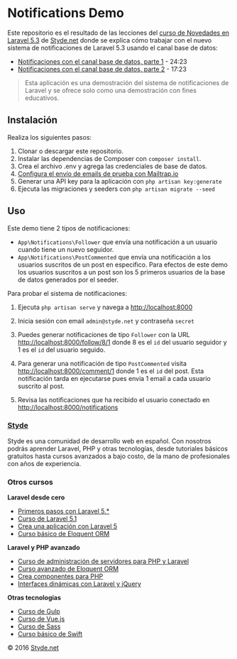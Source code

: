 # Notifications Demo

Este repositorio es el resultado de las lecciones del [curso de Novedades en Laravel 5.3](https://styde.net/curso-de-novedades-en-laravel-5-3/) de [Styde.net](https://styde.net/) donde se explica cómo trabajar con el nuevo sistema de notificaciones de Laravel 5.3 usando el canal base de datos:

* [Notificaciones con el canal base de datos, parte 1](https://styde.net/uso-del-sistema-de-notificaciones-en-la-base-de-datos-en-laravel-5-3-parte-1/) - 24:23
* [Notificaciones con el canal base de datos, parte 2](https://styde.net/uso-de-sistema-de-notificaciones-en-la-base-de-datos-en-laravel-5-3-parte-2/) - 17:23

> Esta aplicación es una demostración del sistema de notificaciones de Laravel y se ofrece solo como una demostración con fines educativos.

## Instalación

Realiza los siguientes pasos:

1. Clonar o descargar este repositorio.
2. Instalar las dependencias de Composer con `composer install`.
3. Crea el archivo .env y agrega las credenciales de base de datos.
4. [Configura el envío de emails de prueba con Mailtrap.io](https://styde.net/como-enviar-emails-de-prueba-con-mailtrap-io-en-laravel/)
5. Generar una API key para la aplicación con `php artisan key:generate`
6. Ejecuta las migraciones y seeders con `php artisan migrate --seed`

## Uso

Este demo tiene 2 tipos de notificaciones:

* `App\Notifications\Follower` que envía una notificación a un usuario cuando tiene un nuevo seguidor.  
* `App\Notifications\PostCommented` que envía una notificación a los usuarios suscritos de un post en específico. Para efectos de este demo los usuarios suscritos a un post son los 5 primeros usuarios de la base de datos generados por el seeder.

Para probar el sistema de notificaciones:

1. Ejecuta `php artisan serve` y navega a [http://localhost:8000](http://localhost:8000)

2. Inicia sesión con email `admin@styde.net` y contraseña `secret`

4. Puedes generar notificaciones de tipo `Follower` con la URL [http://localhost:8000/follow/8/1](http://localhost:8000/follow/8/1) donde 8 es el `id` del usuario seguidor y 1 es el `id` del usuario seguido. 

5. Para generar una notificación  de tipo `PostCommented` visita [http://localhost:8000/comment/1](http://localhost:8000/comment/1) donde 1 es el `id` del post.  Esta notificación tarda en ejecutarse pues envia 1 email a cada usuario suscrito al post.

6. Revisa las notificaciones que ha recibido el usuario conectado en [http://localhost:8000/notifications](http://localhost:8000/notifications)


### [Styde](https://styde.net/)

Styde es una comunidad de desarrollo web en español. Con nosotros podrás aprender Laravel, PHP y otras tecnologías, desde tutoriales básicos gratuitos hasta cursos avanzados a bajo costo, de la mano de profesionales con años de experiencia.

### Otros cursos

**Laravel desde cero**
 -   [Primeros pasos con Laravel 5.*](https://styde.net/curso-primeros-pasos-con-laravel-5/)
 -   [Curso de Laravel 5.1](https://styde.net/curso-introductorio-laravel-5-1/)
 -   [Crea una aplicación con Laravel 5](https://styde.net/curso-crea-aplicaciones-con-laravel-5/)
 -   [Curso básico de Eloquent ORM](https://styde.net/curso-basico-de-eloquent-orm-con-laravel-5-1/)


**Laravel y PHP avanzado**
 -   [Curso de administración de servidores para PHP y Laravel](https://styde.net/curso-configuracion-administracion-de-servidores-php-laravel/)
 -   [Curso avanzado de Eloquent ORM](https://styde.net/curso-avanzado-de-eloquent-orm/)
 -   [Crea componentes para PHP](https://styde.net/curso-crea-componentes-para-php-y-laravel/)
 -   [Interfaces dinámicas con Laravel y jQuery](https://styde.net/curso-de-interfaces-dinamicas-con-laravel-y-jquery/)

**Otras tecnologías**
-   [Curso de Gulp](https://styde.net/curso-gulp-y-herramientas-de-automatizacion/)
-   [Curso de Vue.js](https://styde.net/curso-de-vue-js/)
-	[Curso de Sass](https://styde.net/curso-de-sass/)
-	[Curso básico de Swift](https://styde.net/curso-basico-de-swift/)

© 2016 [Styde.net](https://styde.net/)
